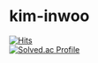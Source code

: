 # kim-inwoo
[![Hits](https://hits.seeyoufarm.com/api/count/incr/badge.svg?url=https%3A%2F%2Fgithub.com%2FAzsaii&count_bg=%2379C83D&title_bg=%23555555&icon=&icon_color=%23E7E7E7&title=hits&edge_flat=false)](https://hits.seeyoufarm.com) <br>
[![Solved.ac Profile](http://mazassumnida.wtf/api/v2/generate_badge?boj=socczx)](https://solved.ac/socczx/)
